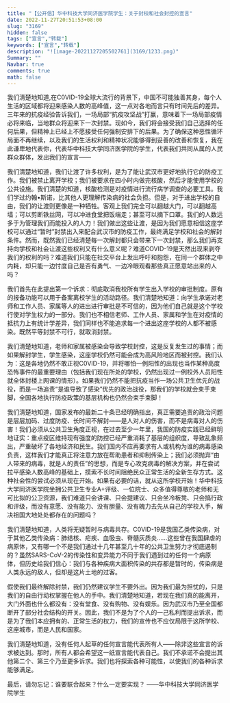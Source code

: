 ```yaml
---
title: "【公开信】华中科技大学同济医学院学生：关于封校和社会封控的宣言"
date: 2022-11-27T20:51:53+08:00
slug: "3169"
hidden: false
tags: ["宣言","转载"]
keywords: ["宣言","转载"]
description: "![image-20221127205502761](3169/1233.png)"
Summary: ""
Navbar: true
comments: true
math: false
---
```


<!--more-->

我们清楚地知道,在C0VID-19全球大流行的背景下，中国不可能独善其身，每个人生活的区域都将迎来感染人数的高峰值，这一点对各地而言只有时间先后的差异。三年来的抗疫经验告诉我们，一场局部“抗疫攻坚战”打赢，意味着下一场局部疫情必将来临，当地群众将迎来下一次封禁。现如今，我们将会接受我们自己选择的任何后果，但精神上已经上不愿接受任何强制安排下的后果。为了确保这种恶性循环局面不再继续，以及我们的生活权利和精神状况能够得到妥善的改善和恢复，我在此谦卑地代表你，代表华中科技大学同济医学院的学生，代表我们共同从属的人民群众群体，发出我们的宣言——

我们清楚地知道，我们让渡了许多权利，是为了能让武汉市更好地执行它的防疫工作。我们被禁止离开学校；我们被要求在四小时内做完核酸，然后才能使用学校的公共设施。我们清楚的知道，核酸检测是对疫情进行流行病学调查的必要工具。我们学过约翰•斯诺，比其他人更理解传染病的社会负担。但是，对于进出学校的自由，我们的让渡则更像是一种牺牲。客观上我们完全可以翻越大门，可以翻越高墙；可以剪断铁丝网，可以冲进食堂把饭端走；甚至可以摘下口罩。我们的人数远多于为管理我们而能投入的人力！我们做出这些让渡，是因为我们愿意相信这座学校可以通过“暂时”封禁出入来配合武汉市的防疫工作，最终满足学校和社会的解封条件。然而，既然我们已经清楚每一次解封都只会带来下一次封禁，那么我们再支持向学校和社会让渡这些权利又有什么意义呢？难道COVID-19是天然出现来剥夺我们的权利的吗？难道我们只能在社交平台上发出呼吁和抱怨，在同一个群体之中内耗，却只能一边忖度自己是否有勇气、一边冷眼观看那些真正愿意站出来的人吗？

我们首先在此提出第一个诉求：彻底取消我校所有学生出入学校的审批制度。原有的报备功能可以用于备案离校学生的活动路径。我们清楚地知道：向学生承诺对老师和工作人员、家属等人的进出进行审批是不可信的，因为他们自己就是这个学校行使对学生权力的一部分。我们也不相信老师、工作人员、家属和学生在对疫情的抵抗力上有统计学差异，我们同样也不能追求每一个进出这座学校的人都不被感染。既然平等封禁不可行，就取消封禁。

我们清楚地知道，老师和家属被感染会导致学校封控，这是反复发生过的事情；而如果解封学生，学生感染，这座学校仍然可能会成为高风险地区而被封控。我们认为：这是各地仍然不敢正视C0VID-19，并将哪怕一例阳性的出现也当作某种高度恐怖事件的最重要理由（包括我们现在所处的学校，仍然出现过一例校外人员阳性就全体封楼上网课的情形）。如果我们仍然不能把抗疫当作一场公共卫生优先的战役，而是一场追责“是谁导致了感染”优先的政治战役，那我们的学校就会束手束脚，全国各地执行防疫政策的基层机构也仍然会束手束脚！

我们清楚地知道，国家发布的最新二十条已经明确指出，真正需要追责的政治问题是层层加码、过度防疫、长时间不解封——是人对人的伤害，而不是病毒对人的伤害！我们必须从公共卫生角度正视，在过去至少一年里，我国的防疫实践已经鲜明地证实：重点疫区维持现有强度的防控已经严重消耗了基层的组织度，导致乱象频出，严重破坏了各地经济和民生。我们国内不应再要求有人或机构为谁的病毒感染负责，这样我们才能真正将注意力放在帮助患者和抑制传染上；我们必须抛弃“由人带来的病毒，就是人的责任”的思想，而是专心攻克病毒的解决方案，并在尝试拉平感染人数高峰的基础上，摸索不长时间阻绝民众正常生活的全新生存方式。这种社会性的尝试必须从现在开始。如果有必要的话，就从这所学校开始！华中科技大学同济医学院坐拥公共卫生专业A+评级、一位院士、众多值得尊敬的老师和无可比拟的公卫资源，我们难道只会讲课、只会提建议、只会坐冷板凳、只会搞行政和评级，而没有意愿、没有能力、没有胆量、没有魄力去先从自己的学校入手，解决祖国大地处处都存在的问题吗？

我们清楚地知道，人类将无疑暂时与病毒共存。C0VID-19是我国乙类传染病，对于其他乙类传染病：肺结核、疟疾、血吸虫、脊髓灰质炎……这些曾在我国肆虐的病原体，又有哪一个不是我们通过十几年甚至几十年的公共卫生努力才彻底遏制的？虽然SARS-CoV-2的传染性和变异能力不同于我们遇到过的任何一个病原体，但历史给我们信心：我们与各种疾病大面积传染的共存都是暂时的，传染病是人类永远的敌人，但却是这片土地的过客。

假使我们最终解除封禁，我们仍然建议学生不要外出。因为我们最为担忧的，只是我们的自由行动权掌握在他人的手中。我们清楚地知道，若现在我们真的能离开，大门外面也什么都没有：没有堂食、没有购物、没有娱乐。因为武汉市乃至全国都断开了部分社会结构的开关。因此，我们不是为了个人的一己私利而提出诉求，而是为了我们本应拥有的、正常生活的权力，我们的宣传也不应仅局限于这所学校、这座城市，而是人民和国家。

我们清楚地知道，没有任何人起草的任何宣言能代表所有人——除非这些宣言的诉求被达到。那时，所有人都会希望这一纸宣言能代表自己。我们不承诺不会提出其他第二个、第三个乃至更多诉求。我们也将探索各种可能性，以使我们的各种诉求能够满足。

最后，请勿忘记：谁要联合起来？什么一定要实现？
——华中科技大学同济医学院学生
